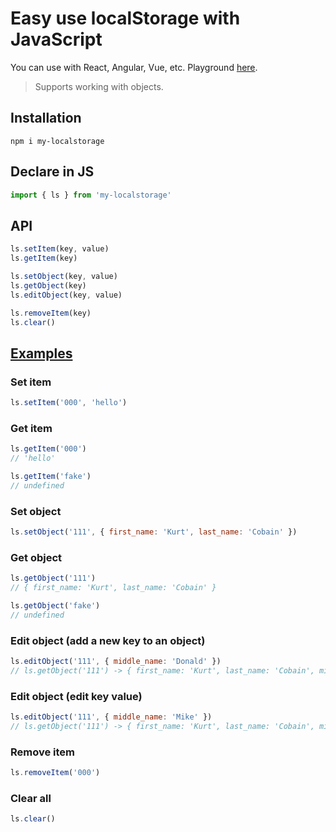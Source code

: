 # Easy use localStorage with JavaScript

You can use with React, Angular, Vue, etc. Playground [here](https://codesandbox.io/s/my-localstorage-drzxj).

> Supports working with objects.

## Installation
```
npm i my-localstorage
```

## Declare in JS
```js
import { ls } from 'my-localstorage'
```

## API
```js
ls.setItem(key, value)
ls.getItem(key)

ls.setObject(key, value)
ls.getObject(key)
ls.editObject(key, value)

ls.removeItem(key)
ls.clear()
```

## [Examples](https://www.npmjs.com/package/my-localstorage)

### Set item
```js
ls.setItem('000', 'hello')
```

### Get item
```js
ls.getItem('000')
// 'hello'

ls.getItem('fake')
// undefined
```

### Set object
```js
ls.setObject('111', { first_name: 'Kurt', last_name: 'Cobain' })
```


### Get object
```js
ls.getObject('111')
// { first_name: 'Kurt', last_name: 'Cobain' }

ls.getObject('fake')
// undefined
```

### Edit object (add a new key to an object)
```js
ls.editObject('111', { middle_name: 'Donald' })
// ls.getObject('111') -> { first_name: 'Kurt', last_name: 'Cobain', middle_name: 'Donald' }
```

### Edit object (edit key value)
```js
ls.editObject('111', { middle_name: 'Mike' })
// ls.getObject('111') -> { first_name: 'Kurt', last_name: 'Cobain', middle_name: 'Mike' }
```

### Remove item
```js
ls.removeItem('000')
```

### Clear all
```js
ls.clear()
```

